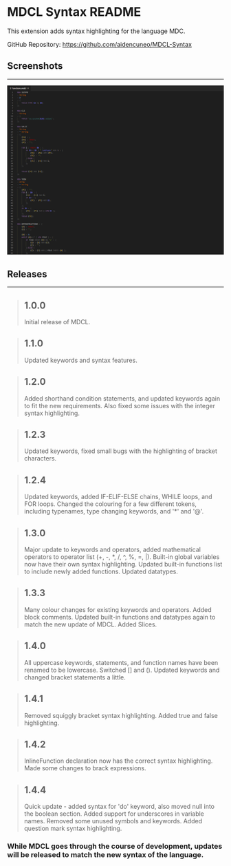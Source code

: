 # MDCL Syntax README

This extension adds syntax highlighting for the language MDC.

GitHub Repository: https://github.com/aidencuneo/MDCL-Syntax

## Screenshots
--------------

![Screenshot 1](https://github.com/aidencuneo/MDCL-Syntax/raw/master/images/screenshot1.png)


## Releases
-----------

> ## 1.0.0
> Initial release of MDCL.

> ## 1.1.0
> Updated keywords and syntax features.

> ## 1.2.0
> Added shorthand condition statements, and updated keywords again to fit the new requirements.
> Also fixed some issues with the integer syntax highlighting.

> ## 1.2.3
> Updated keywords, fixed small bugs with the highlighting of bracket characters.

> ## 1.2.4
> Updated keywords, added IF-ELIF-ELSE chains, WHILE loops, and FOR loops. Changed the colouring for a few different tokens,
> including typenames, type changing keywords, and '*' and '@'.

> ## 1.3.0
> Major update to keywords and operators, added mathematical operators to operator list (+, -, *, /, ^, %, =, |).
> Built-in global variables now have their own syntax highlighting.
> Updated built-in functions list to include newly added functions.
> Updated datatypes.

> ## 1.3.3
> Many colour changes for existing keywords and operators.
> Added block comments.
> Updated built-in functions and datatypes again to match the new update of MDCL.
> Added Slices.

> ## 1.4.0
> All uppercase keywords, statements, and function names have been renamed to be lowercase.
> Switched [] and ().
> Updated keywords and changed bracket statements a little.

> ## 1.4.1
> Removed squiggly bracket syntax highlighting.
> Added true and false highlighting.

> ## 1.4.2
> InlineFunction declaration now has the correct syntax highlighting.
> Made some changes to brack expressions.

> ## 1.4.4
> Quick update - added syntax for 'do' keyword, also moved null into the boolean section.
> Added support for underscores in variable names.
> Removed some unused symbols and keywords.
> Added question mark syntax highlighting.

### While MDCL goes through the course of development, updates will be released to match the new syntax of the language.
